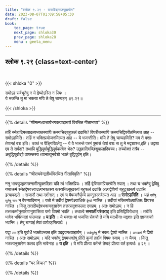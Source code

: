 ```yaml
---
title: "श्लोक ९.२९ - राजविद्यराजगुह्ययोग"
date: 2023-08-07T01:09:58+05:30
draft: false
book:
    toc_page: true
    next_page: shloka30
    prev_page: shloka28
    menu : geeta_menu
---
```




## श्लोक ९.२९  {class=text-center}

<br/>

{{< shloka  "0"  >}}

समोऽहं सर्वभूतेषु न मे द्वेष्योऽस्ति न प्रियः ।   
ये भजन्ति तु मां भक्त्या मयि ते तेषु चाप्यहम् ॥९.२९॥

{{< /shloka >}}

---


{{% details "श्रीमत्मध्वाचार्यभगवत्पादाचर्य विरचित  गीताभाष्य" %}}

तर्हि स्नेहादिमत्त्वादल्पभक्तस्यापि कस्यचिद्बहुफलं 
ददासि? विपरीतस्यापि कस्यचिद्विपरीतमित्यत आह -- 
समोऽहमिति। तर्हि न भक्तिप्रयोजनमित्यत आह -- 
ये भजन्तीति। मयि ते तेषु चाप्यहमिति? मम ते वशाः 
तेषामहं वश इति। उक्तं च पैङ्गिखिलेषु -- ये वै भजन्ते 
परमं पुमांसं तेषां वशः स तु मे मद्वशाश्च,इति। तद्वशा 
एव ते सर्वदा? तथापि बुद्धिपूर्वाबुद्धिपूर्वकत्वेन 
भेदः? उद्धवादिवच्छिशुपालादिवच्च। तच्चोक्तं तत्रैव -- 
अबुद्धिपूर्वाद्यो वशस्तस्य ध्यानात्पुनर्वशो भवते 
बुद्धिपूर्वम् इति।

{{% /details %}}



{{% details "श्रीराघवेन्द्रतीर्थविरचित गीताविवृतिः" %}}

ननु भत्क्युपहृतमश्नामीत्युक्तदिशा यदि त्वं भक्तिप्रियः 
। तर्हि द्वेषिणामप्रियश्चेति स्यात्‌ । तथा च भक्तेषु 
द्वेषिषु यथाक्रमं स्नेहद्वेषवत्त्वादल्पभक्तस्य 
कस्यचित्सुखरूपं बहुफलं ददासि अल्पद्वेषिणो 
बहुदुःखरूपं ददासि इत्यापद्यते । 
राजादौ तथा दर्शनात्‌ । एवं च
वैषम्यनैर्घृण्ये प्राप्नुतस्तवेत्यत आह 
॥ **समोऽहमिति** । अहं `सर्वेषु भूतेषु`
`समः` न वैषम्यादिमान्‌ । यतो मे तदीयं 
द्वेषमपेक्ष्याधिकं `द्वेष्यो` नास्ति । 
तदीयां भक्तिमपेक्ष्याधिकः प्रियश्च नास्ति । 
किंतु तत्तदीयद्वेषभक्त्यनुसारेण
तत्तत्सदृशफलद एवाहम्‌ । अतः समोऽहम्‌ । न हि
तत्तत्कर्मानुसारेणानुशासिता यमो विषमो भवति । 
तथात्वे **समवर्ती  परेतराट्‌** इति 
प्रसिद्विविरोधात्‌ । तथेति भावेन भक्तिमतां फलमाह 
॥ **य इति** । ये भक्ताः मां भजन्ति सेवन्ते ते मयि 
मदधीनाः मद्वशाः इति ज्ञानवन्तो भवन्ति । 
तेषु चाप्यहं तेषां वशोऽहमित्यर्थः ।   

यद्वा `सम` इति पूर्वार्धे भक्तोऽभक्त इति 
पदद्वयमध्याहार्यम्‌ । `सर्वभूतेषु` मे भक्तः
द्वेष्यो नास्ति । `अभक्तो` मे प्रियो नास्ति । 
अतः समोऽहम्‌ । यदि भक्तेषु
द्वेषमभक्तेषु प्रीतिं कुर्यां तर्ह्येव विषमः स्याम्‌ । 
न चैवम्‌ । किंतु भकत्यनुसारेण फलद इति भावेनाह ॥ 
**य इति** । ये मयि प्रीत्या वर्तन्ते
तेष्वहं प्रीत्या वर्त इत्यर्थः ॥ २९ ॥

{{% /details %}}



{{% details "पद विचार" %}}


{{% /details %}}
